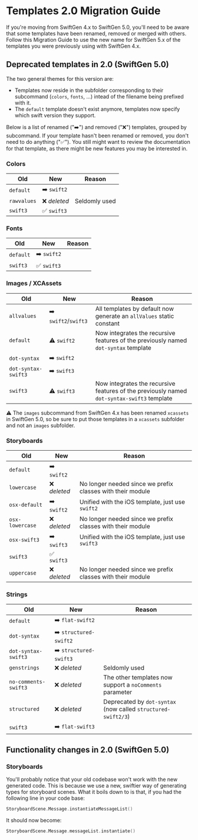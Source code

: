 # Templates 2.0 Migration Guide

If you're moving from SwiftGen 4.x to SwiftGen 5.0, you'll need to be aware that some templates have been renamed, removed or merged with others. Follow this Migration Guide to use the new name for SwiftGen 5.x of the templates you were previously using with SwiftGen 4.x.

## Deprecated templates in 2.0 (SwiftGen 5.0)

The two general themes for this version are:

- Templates now reside in the subfolder corresponding to their subcommand (`colors`, `fonts`, ...) intead of the filename being prefixed with it.
- The `default` template doesn't exist anymore, templates now specify which swift version they support.

Below is a list of renamed ("➡️") and removed ("❌") templates, grouped by subcommand. If your template hasn't been renamed or removed, you don't need to do anything ("✅"). You still might want to review the documentation for that template, as there might be new features you may be interested in.

### Colors

| Old | New | Reason |
| --- | --- | ------ |
| `default` | ➡️ `swift2` | |
| `rawvalues` | ❌ _deleted_ | Seldomly used |
| `swift3` | ✅ `swift3` | |

### Fonts

| Old | New | Reason |
| --- | --- | ------ |
| `default` | ➡️ `swift2` | |
| `swift3` | ✅ `swift3` | |

### Images / XCAssets

| Old | New | Reason |
| --- | --- | ------ |
| `allvalues` | ➡️ `swift2`/`swift3` | All templates by default now generate an `allValues` static constant |
| `default` | ⚠️ `swift2` | Now integrates the recursive features of the previously named `dot-syntax` template |
| `dot-syntax` | ➡️ `swift2` | |
| `dot-syntax-swift3` | ➡️ `swift3` | |
| `swift3` | ⚠️ `swift3` | Now integrates the recursive features of the previously named `dot-syntax-swift3` template |

⚠️ The `images` subcommand from SwiftGen 4.x has been renamed `xcassets` in SwiftGen 5.0, so be sure to put those templates in a `xcassets` subfolder and not an `images` subfolder.

### Storyboards

| Old | New | Reason |
| --- | --- | ------ |
| `default` | ➡️ `swift2` | |
| `lowercase` | ❌ _deleted_ | No longer needed since we prefix classes with their module |
| `osx-default` | ➡️ `swift2` | Unified with the iOS template, just use `swift2` |
| `osx-lowercase` | ❌ _deleted_ | No longer needed since we prefix classes with their module |
| `osx-swift3` | ➡️ `swift3` | Unified with the iOS template, just use `swift3` |
| `swift3` | ✅ `swift3` | |
| `uppercase` | ❌ _deleted_ | No longer needed since we prefix classes with their module |

### Strings

| Old | New | Reason |
| --- | --- | ------ |
| `default` | ➡️ `flat-swift2` | |
| `dot-syntax` | ➡️ `structured-swift2` | |
| `dot-syntax-swift3` | ➡️ `structured-swift3` | |
| `genstrings` | ❌ _deleted_ | Seldomly used |
| `no-comments-swift3` | ❌ _deleted_ | The other templates now support a `noComments` parameter |
| `structured` | ❌ _deleted_ | Deprecated by `dot-syntax` (now called `structured-swift2/3`) |
| `swift3` | ➡️ `flat-swift3` | |

## Functionality changes in 2.0 (SwiftGen 5.0)

### Storyboards

You'll probably notice that your old codebase won't work with the new generated code. This is because we use a new, swiftier way of generating types for storyboard scenes. What it boils down to is that, if you had the following line in your code base:

```swift
StoryboardScene.Message.instantiateMessageList()
```

It should now become:

```swift
StoryboardScene.Message.messageList.instantiate()
```
